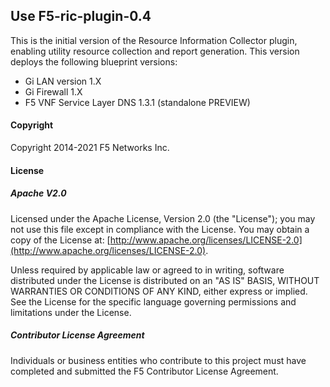 ## Use F5-ric-plugin-0.4 
This is the initial version of the Resource Information Collector plugin, enabling utility resource collection and report generation. This version deploys the following blueprint versions:
 
 - Gi LAN version 1.X
 - Gi Firewall 1.X
 - F5 VNF Service Layer DNS 1.3.1 (standalone PREVIEW)

#### Copyright
Copyright 2014-2021 F5 Networks Inc.

#### License

##### Apache V2.0 
Licensed under the Apache License, Version 2.0 (the "License"); you may not use this file except in compliance with the License. You may obtain a copy of the License at: [http://www.apache.org/licenses/LICENSE-2.0](http://www.apache.org/licenses/LICENSE-2.0).

Unless required by applicable law or agreed to in writing, software distributed under the License is distributed on an "AS IS" BASIS, WITHOUT WARRANTIES OR CONDITIONS OF ANY KIND, either express or implied. See the License for the specific language governing permissions and limitations under the License.

##### Contributor License Agreement
Individuals or business entities who contribute to this project must have completed and submitted the F5 Contributor License Agreement.
